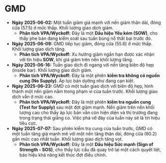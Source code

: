 # GMD

- **Ngày 2025-06-02:** Một tuần giảm giá mạnh với nến giảm thân dài, đóng cửa (57.5) ở mức thấp. Khối lượng giao dịch giảm.
    - **Phân tích VPA/Wyckoff:** Đây là một **Dấu hiệu Yếu kém (SOW)**, cho thấy phe bán đang kiểm soát sau tuần bùng nổ thất bại trước đó.
- **Ngày 2025-06-09:** GMD tiếp tục giảm, đóng cửa (55.6) ở mức thấp. Khối lượng giao dịch tăng.
    - **Phân tích VPA/Wyckoff:** Xu hướng giảm ngắn hạn được xác nhận với tín hiệu **SOW**, khi giá giảm trên nền khối lượng tăng.
- **Ngày 2025-06-16:** Tuần giao dịch đi ngang với nến tăng biên độ hẹp (inside bar). Khối lượng giao dịch giảm.
    - **Phân tích VPA/Wyckoff:** Đây là một phiên **kiểm tra không có nguồn cung (No Supply)**. Áp lực bán dường như đang cạn kiệt.
- **Ngày 2025-06-23:** GMD có một tuần giao dịch với biên độ hẹp, hình thành một nến giảm nằm trong phạm vi của tuần trước. Khối lượng giao dịch vẫn ở mức cao.
    - **Phân tích VPA/Wyckoff:** Đây là một phiên **kiểm tra nguồn cung (Test for Supply)** sau một đợt giảm mạnh. Nến giảm trên nền khối lượng cao cho thấy áp lực bán vẫn còn hiện diện và thị trường đang trong trạng thái giằng co. Việc phá vỡ đáy của tuần này sẽ là tín hiệu tiêu cực.
- **Ngày 2025-07-07:** Sau phiên kiểm tra cung của tuần trước, GMD có một tuần tăng giá mạnh mẽ với một nến tăng thân dài, đóng cửa (60.2) gần mức cao nhất tuần. Khối lượng giao dịch tăng vọt.
    - **Phân tích VPA/Wyckoff:** Đây là một **Dấu hiệu Sức mạnh (Sign of Strength - SOS)**, cho thấy lực cầu đã quay trở lại một cách quyết liệt, báo hiệu khả năng kết thúc đợt điều chỉnh.


